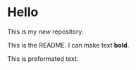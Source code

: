 # Hello

This is my *new* repository.

This is the README. I can make text **bold**.

  This is preformated text.
